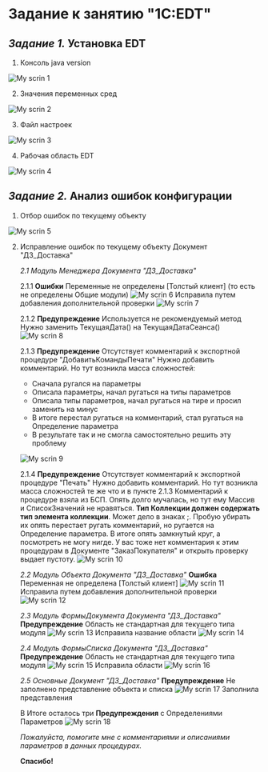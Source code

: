 # **Задание к занятию "1C:EDT"**

## _Задание 1._ **Установка EDT**

1. Консоль java version
   
![My scrin 1](http://dl3.joxi.net/drive/2023/10/26/0055/3282/3628242/42/a7dfa893e1.jpg)

2. Значения переменных сред

![My scrin 2](http://dl3.joxi.net/drive/2023/10/24/0055/3282/3628242/42/ae49e1a562.jpg)

3. Файл настроек

![My scrin 3](http://dl3.joxi.net/drive/2023/10/25/0055/3282/3628242/42/b976e9994f.jpg)

4. Рабочая область EDT

![My scrin 4](http://dl3.joxi.net/drive/2023/10/26/0055/3282/3628242/42/b6340e5091.jpg)

## _Задание 2._ **Анализ ошибок конфигурации**

1. Отбор ошибок по текущему объекту

![My scrin 5](http://dl4.joxi.net/drive/2023/10/27/0055/3282/3628242/42/221a028769.jpg)

2. Исправление ошибок по текущему объекту Документ "ДЗ_Доставка"
   
   _2.1 Модуль Менеджера Документа "ДЗ_Доставка"_
   
   2.1.1 **Ошибки** Переменные не определены [Толстый клиент]
   (то есть не определены Общие модули)
   ![My scrin 6](http://dl4.joxi.net/drive/2023/10/27/0055/3282/3628242/42/a58b40e2c3.jpg)
   Исправила путем добавления дополнительной проверки
   ![My scrin 7](http://dl3.joxi.net/drive/2023/10/27/0055/3282/3628242/42/9eafbd8f60.jpg)

   2.1.2 **Предупреждение** Используется не рекомендуемый метод
   Нужно заменить ТекущаяДата() на ТекущаяДатаСеанса()
   ![My scrin 8](http://dl3.joxi.net/drive/2023/10/27/0055/3282/3628242/42/3b347faf37.jpg)

   2.1.3 **Предупреждение** Отсутствует комментарий к экспортной процедуре "ДобавитьКомандыПечати"
   Нужно добавить комментарий. Но тут возникла масса сложностей:
   - Сначала ругался на параметры
   - Описала параметры, начал ругаться на типы параметров
   - Описала типы параметров, начал ругаться на тире и просил заменить на минус
   - В итоге перестал ругаться на комментарий, стал ругаться на Определение параметра
   - В результате так и не смогла самостоятельно решить эту проблему
   
   ![My scrin 9](http://dl3.joxi.net/drive/2023/10/28/0055/3282/3628242/42/4bf47c0c10.jpg)

   2.1.4 **Предупреждение** Отсутствует комментарий к экспортной процедуре "Печать"
   Нужно добавить комментарий. Но тут возникла масса сложностей те же что и в пункте 2.1.3
   Комментарий к процедуре взяла из БСП. Опять долго мучалась, но тут ему Массив и СписокЗначений не нравяться. **Тип Коллекции должен содержать тип элемента коллекции**. Может дело в знаках ;. Пробую убирать их опять перестает ругать комментарий, но ругается на Определение параметра. В итоге опять замкнутый круг, а посмотреть не могу нигде. У вас тоже нет комментария к этим процедурам в Документе "ЗаказПокупателя" и открыть проверку выдает пустоту.
   ![My scrin 10](http://dl4.joxi.net/drive/2023/10/28/0055/3282/3628242/42/4fcbff384d.jpg)


   _2.2 Модуль Объекта Документа "ДЗ_Доставка"_
   **Ошибка** Переменная не определена [Толстый клиент]
   ![My scrin 11](http://dl3.joxi.net/drive/2023/10/28/0055/3282/3628242/42/7bca358635.jpg)
   Исправила путем добавления дополнительной проверки
   ![My scrin 12](http://dl4.joxi.net/drive/2023/10/28/0055/3282/3628242/42/4f93aeb200.jpg)

   _2.3 Модуль ФормыДокумента Документа "ДЗ_Доставка"_
   **Предупреждение** Область не стандартная для текущего типа модуля
   ![My scrin 13](http://dl4.joxi.net/drive/2023/10/28/0055/3282/3628242/42/031a2b3599.jpg)
   Исправила название области
   ![My scrin 14](http://dl3.joxi.net/drive/2023/10/28/0055/3282/3628242/42/b20fcc01eb.jpg)

   _2.4 Модуль ФормыСписка Документа "ДЗ_Доставка"_
   **Предупреждение** Область не стандартная для текущего типа модуля
   ![My scrin 15](http://dl4.joxi.net/drive/2023/10/28/0055/3282/3628242/42/a350158405.jpg)
   Исправила области
   ![My scrin 16](http://dl4.joxi.net/drive/2023/10/28/0055/3282/3628242/42/024c80a64e.jpg)

   _2.5 Основные Документ "ДЗ_Доставка"_
   **Предупреждение** Не заполнено представление объекта и списка
   ![My scrin 17](http://dl4.joxi.net/drive/2023/10/28/0055/3282/3628242/42/69cebc91fc.jpg)
   Заполнила представления
   
   В Итоге осталось три **Предупреждения** с Определениями Параметров
   ![My scrin 18](http://dl4.joxi.net/drive/2023/10/28/0055/3282/3628242/42/08397aeda8.jpg)

   _Пожалуйста, помогите мне с комментариями и описаниями параметров в данных процедурах._

   **Спасибо!**

   

